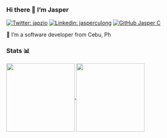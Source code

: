 ### Hi there 👋 I’m Jasper

[![Twitter: japzio](https://img.shields.io/twitter/follow/japzio?style=social)](https://twitter.com/japzio)
[![Linkedin: jasperculong](https://img.shields.io/badge/-jasperculong-blue?style=flat-square&logo=Linkedin&logoColor=white&link=https://www.linkedin.com/in/jasperculong/)](https://www.linkedin.com/in/jasperculong/)
[![GitHub Jasper C](https://img.shields.io/github/followers/japzio?label=follow&style=social)](https://github.com/japzio)

👀 I’m a software developer from Cebu, Ph

### Stats :bar_chart: 
<a href="https://github.com/japzio">
  <img align="center" height="180em" src="https://github-readme-stats.vercel.app/api?username=japzio&show_icons=true&theme=github_dark&include_all_commits=true&count_private=true&hide_rank=true"/>
</a>
<a href="https://github.com/japzio">
  <img align="center" height="180em" src="https://github-readme-stats-snowy-mu.vercel.app/api/top-langs/?username=japzio&layout=compact&langs_count=8&theme=github_dark&hide=liquid&exclude_repo=PyCheckiO&include_private=true&include_forks=true"/>
</a>

<!--
**japzio/japzio** is a ✨ _special_ ✨ repository because its `README.md` (this file) appears on your GitHub profile.

Here are some ideas to get you started:

- 🔭 I’m currently working on ...
- 🌱 I’m currently learning ...
- 👯 I’m looking to collaborate on ...
- 🤔 I’m looking for help with ...
- 💬 Ask me about ...
- 📫 How to reach me: ...
- 😄 Pronouns: ...
- ⚡ Fun fact: ...
-->
